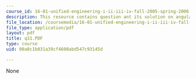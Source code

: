 ```yaml
---
course_id: 16-01-unified-engineering-i-ii-iii-iv-fall-2005-spring-2006
description: This resource contains question ant its solution on angular momentum.
file_location: /coursemedia/16-01-unified-engineering-i-ii-iii-iv-fall-2005-spring-2006/00a0c1b031a39cf4600abd547c93145d_q31.PDF
file_type: application/pdf
layout: pdf
title: q31.PDF
type: course
uid: 00a0c1b031a39cf4600abd547c93145d

---
```

None